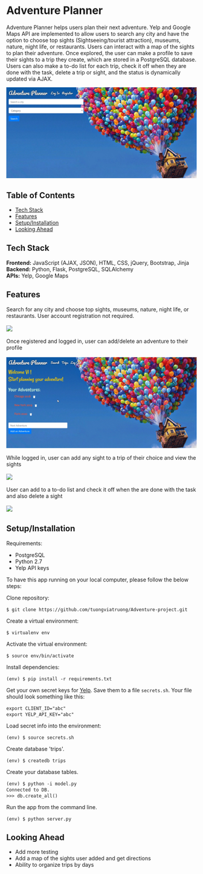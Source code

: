 # Adventure Planner
Adventure Planner helps users plan their next adventure. Yelp and Google Maps API are implemented to allow users to search any city and have the option to choose top sights (Sightseeing/tourist attraction), museums, nature, night life, or restaurants. Users can interact with a map of the sights to plan their adventure. Once explored, the user can make a profile to save their sights to a trip they create, which are stored in a PostgreSQL database. Users can also make a to-do list for each trip, check it off when they are done with the task, delete a trip or sight, and the status is dynamically updated via AJAX.

<img src="/static/_readme-img/homepage.JPG">

## Table of Contents

* [Tech Stack](#tech-stack)
* [Features](#features)
* [Setup/Installation](#installation)
* [Looking Ahead](#future)

## <a name="tech-stack"></a>Tech Stack

__Frontend:__ JavaScript (AJAX, JSON), HTML, CSS, jQuery, Bootstrap, Jinja <br>
__Backend:__ Python, Flask, PostgreSQL, SQLAlchemy<br>
__APIs:__ Yelp, Google Maps <br>

## <a name="features"></a> Features

Search for any city and choose top sights, museums, nature, night life, or restaurants. User account registration not required. <br><br>
<img src="/static/_readme-img/search.gif">

Once registered and logged in, user can add/delete an adventure to their profile<br><br>
<img src="/static/_readme-img/profile.gif">

While logged in, user can add any sight to a trip of their choice and view the sights <br><br>
<img src="/static/_readme-img/addsight.gif">

User can add to a to-do list and check it off when the are done with the task and also delete a sight <br><br>
<img src="/static/_readme-img/todo.gif">

## <a name="installation"></a>Setup/Installation

Requirements:

- PostgreSQL
- Python 2.7
- Yelp API keys

To have this app running on your local computer, please follow the below steps:

Clone repository:
```
$ git clone https://github.com/tuongviatruong/Adventure-project.git
```
Create a virtual environment:
```
$ virtualenv env
```
Activate the virtual environment:
```
$ source env/bin/activate
```
Install dependencies:
```
(env) $ pip install -r requirements.txt
```
Get your own secret keys for [Yelp](https://www.yelp.com/developers/documentation/v3/authentication). Save them to a file `secrets.sh`. Your file should look something like this:
```
export CLIENT_ID="abc"
export YELP_API_KEY="abc"
```
Load secret info into the environment:
```
(env) $ source secrets.sh
```
Create database 'trips'.
```
(env) $ createdb trips
```
Create your database tables.
```
(env) $ python -i model.py
Connected to DB.
>>> db.create_all()

```
Run the app from the command line.
```
(env) $ python server.py
```

## <a name='future'></a> Looking Ahead
* Add more testing
* Add a map of the sights user added and get directions
* Ability to organize trips by days
